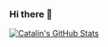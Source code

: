 ### Hi there 👋

<!--
**LifeIsStrange/LifeIsStrange** is a ✨ _special_ ✨ repository because its `README.md` (this file) appears on your GitHub profile.

Here are some ideas to get you started:

- 🔭 I’m currently working on ...
- 🌱 I’m currently learning ...
- 👯 I’m looking to collaborate on ...
- 🤔 I’m looking for help with ...
- 💬 Ask me about ...
- 📫 How to reach me: ...
- 😄 Pronouns: ...
- ⚡ Fun fact: ...
-->


<a href="https://github.com/LifeIsStrange/LifeIsStrange">
  <img align="center" src="https://github-readme-stats.vercel.app/api?username=LifeIsStrange&show_icons=true&line_height=27&count_private=true&title_color=ffffff&text_color=c9cacc&icon_color=2bbc8a&bg_color=1d1f21" alt="Catalin's GitHub Stats" />
</a>


<!-- [![Anurag's GitHub stats](https://github-readme-stats.vercel.app/api?username=LifeIsStrange)](https://github.com/anuraghazra/github-readme-stats&count_private=true&show_icons=true&theme=dark) -->
